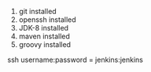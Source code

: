 1. git installed
2. openssh installed
3. JDK-8 installed
4. maven installed
5. groovy installed

ssh username:password = jenkins:jenkins
